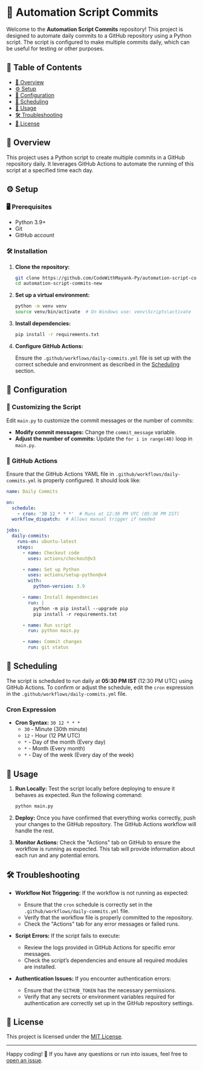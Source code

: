 # 🚀 Automation Script Commits

Welcome to the **Automation Script Commits** repository! This project is designed to automate daily commits to a GitHub repository using a Python script. The script is configured to make multiple commits daily, which can be useful for testing or other purposes.

## 📁 Table of Contents

- [📜 Overview](#-overview)
- [⚙️ Setup](#-setup)
- [🔧 Configuration](#-configuration)
- [📅 Scheduling](#-scheduling)
- [📜 Usage](#-usage)
- [🛠️ Troubleshooting](#-troubleshooting)
- [📄 License](#-license)

## 📜 Overview

This project uses a Python script to create multiple commits in a GitHub repository daily. It leverages GitHub Actions to automate the running of this script at a specified time each day.

## ⚙️ Setup

### 🖥️ Prerequisites

- Python 3.9+
- Git
- GitHub account

### 🛠️ Installation

1. **Clone the repository:**

    ```sh
    git clone https://github.com/CodeWithMayank-Py/automation-script-commits-new.git
    cd automation-script-commits-new
    ```

2. **Set up a virtual environment:**

    ```sh
    python -m venv venv
    source venv/bin/activate  # On Windows use: venv\Scripts\activate
    ```

3. **Install dependencies:**

    ```sh
    pip install -r requirements.txt
    ```

4. **Configure GitHub Actions:**

   Ensure the `.github/workflows/daily-commits.yml` file is set up with the correct schedule and environment as described in the [Scheduling](#-scheduling) section.

## 🔧 Configuration

### 🌟 Customizing the Script

Edit `main.py` to customize the commit messages or the number of commits:

- **Modify commit messages:** Change the `commit_message` variable.
- **Adjust the number of commits:** Update the `for i in range(40)` loop in `main.py`.

### 📅 GitHub Actions

Ensure that the GitHub Actions YAML file in `.github/workflows/daily-commits.yml` is properly configured. It should look like:

```yaml
name: Daily Commits

on:
  schedule:
    - cron: '30 12 * * *'  # Runs at 12:30 PM UTC (05:30 PM IST)
  workflow_dispatch:  # Allows manual trigger if needed

jobs:
  daily-commits:
    runs-on: ubuntu-latest
    steps:
      - name: Checkout code
        uses: actions/checkout@v3

      - name: Set up Python
        uses: actions/setup-python@v4
        with:
          python-version: 3.9

      - name: Install dependencies
        run: |
          python -m pip install --upgrade pip
          pip install -r requirements.txt

      - name: Run script
        run: python main.py

      - name: Commit changes
        run: git status

```
## 📅 Scheduling

The script is scheduled to run daily at **05:30 PM IST** (12:30 PM UTC) using GitHub Actions. To confirm or adjust the schedule, edit the `cron` expression in the `.github/workflows/daily-commits.yml` file.

### Cron Expression

- **Cron Syntax:** `30 12 * * *`
  - `30` - Minute (30th minute)
  - `12` - Hour (12 PM UTC)
  - `*` - Day of the month (Every day)
  - `*` - Month (Every month)
  - `*` - Day of the week (Every day of the week)

## 📜 Usage

1. **Run Locally:** Test the script locally before deploying to ensure it behaves as expected. Run the following command:

    ```sh
    python main.py
    ```

2. **Deploy:** Once you have confirmed that everything works correctly, push your changes to the GitHub repository. The GitHub Actions workflow will handle the rest.

3. **Monitor Actions:** Check the "Actions" tab on GitHub to ensure the workflow is running as expected. This tab will provide information about each run and any potential errors.

## 🛠️ Troubleshooting

- **Workflow Not Triggering:** If the workflow is not running as expected:
  - Ensure that the `cron` schedule is correctly set in the `.github/workflows/daily-commits.yml` file.
  - Verify that the workflow file is properly committed to the repository.
  - Check the "Actions" tab for any error messages or failed runs.

- **Script Errors:** If the script fails to execute:
  - Review the logs provided in GitHub Actions for specific error messages.
  - Check the script’s dependencies and ensure all required modules are installed.

- **Authentication Issues:** If you encounter authentication errors:
  - Ensure that the `GITHUB_TOKEN` has the necessary permissions.
  - Verify that any secrets or environment variables required for authentication are correctly set up in the GitHub repository settings.

## 📄 License

This project is licensed under the [MIT License](LICENSE).

---

Happy coding! 🚀 If you have any questions or run into issues, feel free to [open an issue](https://github.com/CodeWithMayank-Py/automation-script-commits-new/issues).


